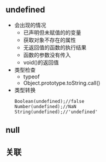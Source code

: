 ## undefined

* 会出现的情况
  * 已声明但未赋值的的变量
  * 获取对象不存在的属性
  * 无返回值的函数的执行结果
  * 函数的参数没有传入
  * void\(\)的返回值
* 类型检查
  * typeof
  * Object.prototype.toString.call\(\)
* 类型转换
  ```
  Boolean(undefined);//false
  Number(undefined);//NaN
  String(undefined);//'undefined'
  ```

## null

## 关联



